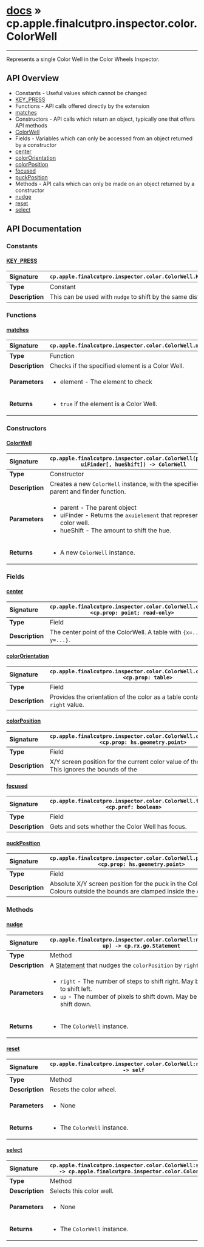 # [docs](index.md) » cp.apple.finalcutpro.inspector.color.ColorWell
---

Represents a single Color Well in the Color Wheels Inspector.

## API Overview
* Constants - Useful values which cannot be changed
 * [KEY_PRESS](#key_press)
* Functions - API calls offered directly by the extension
 * [matches](#matches)
* Constructors - API calls which return an object, typically one that offers API methods
 * [ColorWell](#colorwell)
* Fields - Variables which can only be accessed from an object returned by a constructor
 * [center](#center)
 * [colorOrientation](#colororientation)
 * [colorPosition](#colorposition)
 * [focused](#focused)
 * [puckPosition](#puckposition)
* Methods - API calls which can only be made on an object returned by a constructor
 * [nudge](#nudge)
 * [reset](#reset)
 * [select](#select)

## API Documentation

### Constants

#### [KEY_PRESS](#key_press)
| <span style="float: left;">**Signature**</span> | <span style="float: left;">`cp.apple.finalcutpro.inspector.color.ColorWell.KEY_PRESS` </span>                                                          |
| -----------------------------------------------------|---------------------------------------------------------------------------------------------------------|
| **Type**                                             | Constant |
| **Description**                                      | This can be used with `nudge` to shift by the same distance |

### Functions

#### [matches](#matches)
| <span style="float: left;">**Signature**</span> | <span style="float: left;">`cp.apple.finalcutpro.inspector.color.ColorWell.matches(element)` </span>                                                          |
| -----------------------------------------------------|---------------------------------------------------------------------------------------------------------|
| **Type**                                             | Function |
| **Description**                                      | Checks if the specified element is a Color Well. |
| **Parameters**                                       | <ul><li>element   - The element to check</li></ul> |
| **Returns**                                          | <ul><li><code>true</code> if the element is a Color Well.</li></ul> |

### Constructors

#### [ColorWell](#colorwell)
| <span style="float: left;">**Signature**</span> | <span style="float: left;">`cp.apple.finalcutpro.inspector.color.ColorWell(parent, uiFinder[, hueShift]) -> ColorWell` </span>                                                          |
| -----------------------------------------------------|---------------------------------------------------------------------------------------------------------|
| **Type**                                             | Constructor |
| **Description**                                      | Creates a new `ColorWell` instance, with the specified parent and finder function. |
| **Parameters**                                       | <ul><li>parent    - The parent object</li><li>uiFinder  - Returns the <code>axuielement</code> that represents the color well.</li><li>hueShift  - The amount to shift the hue.</li></ul> |
| **Returns**                                          | <ul><li>A new <code>ColorWell</code> instance.</li></ul> |

### Fields

#### [center](#center)
| <span style="float: left;">**Signature**</span> | <span style="float: left;">`cp.apple.finalcutpro.inspector.color.ColorWell.center <cp.prop: point; read-only>` </span>                                                          |
| -----------------------------------------------------|---------------------------------------------------------------------------------------------------------|
| **Type**                                             | Field |
| **Description**                                      | The center point of the ColorWell. A table with `{x=..., y=...}`. |

#### [colorOrientation](#colororientation)
| <span style="float: left;">**Signature**</span> | <span style="float: left;">`cp.apple.finalcutpro.inspector.color.ColorWell.colorOrientation <cp.prop: table>` </span>                                                          |
| -----------------------------------------------------|---------------------------------------------------------------------------------------------------------|
| **Type**                                             | Field |
| **Description**                                      | Provides the orientation of the color as a table containing an `up` and `right` value. |

#### [colorPosition](#colorposition)
| <span style="float: left;">**Signature**</span> | <span style="float: left;">`cp.apple.finalcutpro.inspector.color.ColorWell.colorPosition <cp.prop: hs.geometry.point>` </span>                                                          |
| -----------------------------------------------------|---------------------------------------------------------------------------------------------------------|
| **Type**                                             | Field |
| **Description**                                      | X/Y screen position for the current color value of the Color Well. This ignores the bounds of the |

#### [focused](#focused)
| <span style="float: left;">**Signature**</span> | <span style="float: left;">`cp.apple.finalcutpro.inspector.color.ColorWell.focused <cp.pref: boolean>` </span>                                                          |
| -----------------------------------------------------|---------------------------------------------------------------------------------------------------------|
| **Type**                                             | Field |
| **Description**                                      | Gets and sets whether the Color Well has focus. |

#### [puckPosition](#puckposition)
| <span style="float: left;">**Signature**</span> | <span style="float: left;">`cp.apple.finalcutpro.inspector.color.ColorWell.puckPosition <cp.prop: hs.geometry.point>` </span>                                                          |
| -----------------------------------------------------|---------------------------------------------------------------------------------------------------------|
| **Type**                                             | Field |
| **Description**                                      | Absolute X/Y screen position for the puck in the Color Well. Colours outside the bounds are clamped inside the color well. |

### Methods

#### [nudge](#nudge)
| <span style="float: left;">**Signature**</span> | <span style="float: left;">`cp.apple.finalcutpro.inspector.color.ColorWell:nudge(right, up) -> cp.rx.go.Statement` </span>                                                          |
| -----------------------------------------------------|---------------------------------------------------------------------------------------------------------|
| **Type**                                             | Method |
| **Description**                                      | A [Statement](cp.rx.go.Statement.md) that nudges the `colorPosition` by `right`/`up` values. |
| **Parameters**                                       | <ul><li><code>right</code> - The number of steps to shift right. May be negative to shift left.</li><li><code>up</code> - The number of pixels to shift down. May be negative to shift down.</li></ul> |
| **Returns**                                          | <ul><li>The <code>ColorWell</code> instance.</li></ul> |

#### [reset](#reset)
| <span style="float: left;">**Signature**</span> | <span style="float: left;">`cp.apple.finalcutpro.inspector.color.ColorWell:reset() -> self` </span>                                                          |
| -----------------------------------------------------|---------------------------------------------------------------------------------------------------------|
| **Type**                                             | Method |
| **Description**                                      | Resets the color wheel. |
| **Parameters**                                       | <ul><li>None</li></ul> |
| **Returns**                                          | <ul><li>The <code>ColorWell</code> instance.</li></ul> |

#### [select](#select)
| <span style="float: left;">**Signature**</span> | <span style="float: left;">`cp.apple.finalcutpro.inspector.color.ColorWell:select() -> cp.apple.finalcutpro.inspector.color.ColorWell` </span>                                                          |
| -----------------------------------------------------|---------------------------------------------------------------------------------------------------------|
| **Type**                                             | Method |
| **Description**                                      | Selects this color well. |
| **Parameters**                                       | <ul><li>None</li></ul> |
| **Returns**                                          | <ul><li>The <code>ColorWell</code> instance.</li></ul> |

